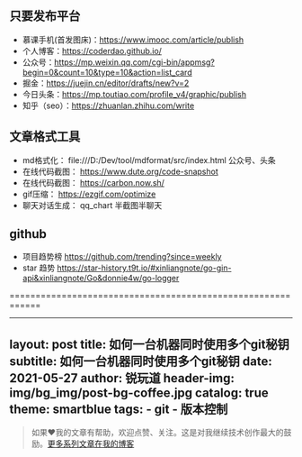 ## 只要发布平台
- 慕课手机(首发图床)：https://www.imooc.com/article/publish
- 个人博客：https://coderdao.github.io/
- 公众号：https://mp.weixin.qq.com/cgi-bin/appmsg?begin=0&count=10&type=10&action=list_card
- 掘金：https://juejin.cn/editor/drafts/new?v=2
- 今日头条：https://mp.toutiao.com/profile_v4/graphic/publish
- 知乎（seo）：https://zhuanlan.zhihu.com/write


## 文章格式工具
- md格式化： file:///D:/Dev/tool/mdformat/src/index.html   公众号、头条
- 在线代码截图： https://www.dute.org/code-snapshot
- 在线代码截图： https://carbon.now.sh/
- gif压缩： https://ezgif.com/optimize
- 聊天对话生成： qq_chart 半截图半聊天


## github
- 项目趋势榜 https://github.com/trending?since=weekly
- star 趋势  https://star-history.t9t.io/#xinliangnote/go-gin-api&xinliangnote/Go&donnie4w/go-logger

============================================================

---
layout:     post
title:      如何一台机器同时使用多个git秘钥
subtitle:   如何一台机器同时使用多个git秘钥
date:       2021-05-27
author:     锐玩道
header-img: img/bg_img/post-bg-coffee.jpg
catalog:      true
theme:      smartblue
tags:
    - git
    - 版本控制
---

> 如果❤️我的文章有帮助，欢迎点赞、关注。这是对我继续技术创作最大的鼓励。[更多系列文章在我的博客](https://coderdao.github.io/)